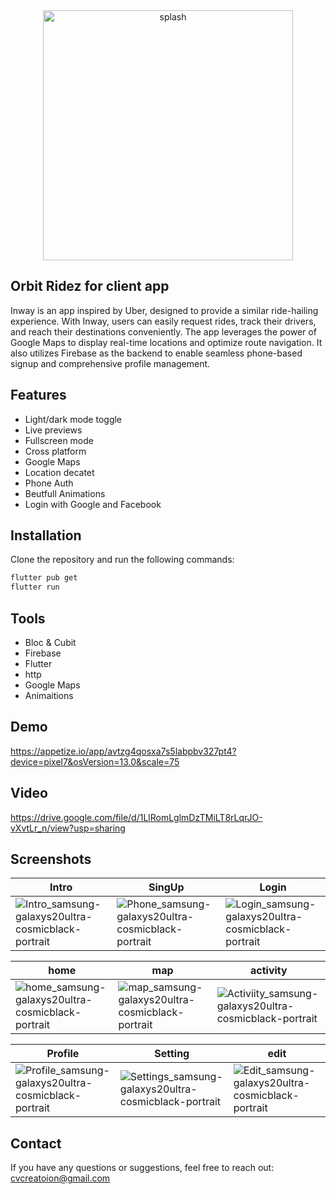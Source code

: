 <div align="center">
  <img src="https://github.com/mohamed352/Inway/assets/48868363/53256e77-9fff-4d0e-ac06-d3d45a8ac2e7" alt="splash" width="400">
</div>


## Orbit Ridez for client app
Inway is an app inspired by Uber, designed to provide a similar ride-hailing experience. With Inway, users can easily request rides, track their drivers, and reach their destinations conveniently. The app leverages the power of Google Maps to display real-time locations and optimize route navigation. It also utilizes Firebase as the backend to enable seamless phone-based signup and comprehensive profile management.
## Features

- Light/dark mode toggle
- Live previews
- Fullscreen mode
- Cross platform
- Google Maps
- Location decatet
- Phone Auth
- Beutfull Animations
- Login with Google and Facebook
## Installation

Clone the repository and run the following commands:
```bash
flutter pub get
flutter run
```
## Tools
- Bloc & Cubit
- Firebase
- Flutter
- http
- Google Maps
- Animaitions
## Demo
https://appetize.io/app/avtzg4qosxa7s5labpbv327pt4?device=pixel7&osVersion=13.0&scale=75
## Video
https://drive.google.com/file/d/1LlRomLglmDzTMiLT8rLqrJO-vXvtLr_n/view?usp=sharing
## Screenshots
 | Intro                                          | SingUp                                  | Login                                             |
| --------------------------------------------------- | ------------------------------------- | --------------------------------------------------------- |
|![Intro_samsung-galaxys20ultra-cosmicblack-portrait](https://github.com/mohamed352/Inway/assets/48868363/40abf420-03b7-4b63-acc2-8fd39c3300dc) | ![Phone_samsung-galaxys20ultra-cosmicblack-portrait](https://github.com/mohamed352/Inway/assets/48868363/672c0e39-7a27-4ab7-9f08-a35ec712bad1) |![Login_samsung-galaxys20ultra-cosmicblack-portrait](https://github.com/mohamed352/Inway/assets/48868363/fae81956-f411-4328-b900-e8097f96013b) |

| home                                           | map                                           | activity                                           |
| ----------------------------------------------------- | ----------------------------------------------------- | ----------------------------------------------------- |
| ![home_samsung-galaxys20ultra-cosmicblack-portrait](https://github.com/mohamed352/Inway/assets/48868363/8b376d82-41e5-4d8b-8ab8-5db91e18f78d) | ![map_samsung-galaxys20ultra-cosmicblack-portrait](https://github.com/mohamed352/Inway/assets/48868363/9ca8c687-7758-49e9-9f45-890fb2fec025) |![Activiity_samsung-galaxys20ultra-cosmicblack-portrait](https://github.com/mohamed352/Inway/assets/48868363/9f50c1e3-ed31-4582-af91-bf60dff72020)|

| Profile                                     |  Setting                                |    edit                                                |
| ------------------------------------------- | ------------------------------------------------------- | ----------------------------------------------------- |
|![Profile_samsung-galaxys20ultra-cosmicblack-portrait](https://github.com/mohamed352/Inway/assets/48868363/81d5a5a1-f618-4cfa-9ef5-675e787edddd) |![Settings_samsung-galaxys20ultra-cosmicblack-portrait](https://github.com/mohamed352/Inway/assets/48868363/08e2851f-f70b-4267-9ba0-8b7de4023c7a) |![Edit_samsung-galaxys20ultra-cosmicblack-portrait](https://github.com/mohamed352/Inway/assets/48868363/838c5ece-b009-4beb-a191-4ef1642d4cb0) |

## Contact 
  
 If you have any questions or suggestions, feel free to reach out: 
cvcreatoion@gmail.com



